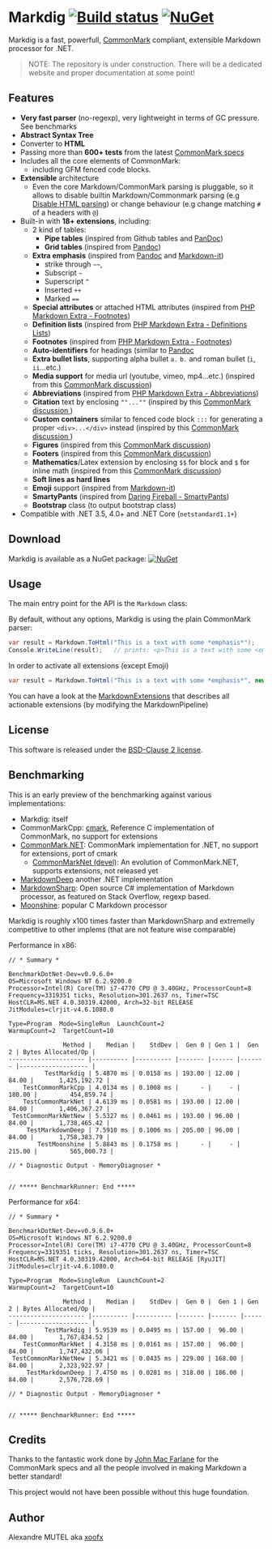 # Markdig [![Build status](https://ci.appveyor.com/api/projects/status/hk391x8jcskxt1u8?svg=true)](https://ci.appveyor.com/project/xoofx/markdig) [![NuGet](https://img.shields.io/nuget/v/Markdig.svg)](https://www.nuget.org/packages/Markdig/)

Markdig is a fast, powerfull, [CommonMark](http://commonmark.org/) compliant, extensible Markdown processor for .NET.

> NOTE: The repository is under construction. There will be a dedicated website and proper documentation at some point!

## Features

- **Very fast parser** (no-regexp), very lightweight in terms of GC pressure. See benchmarks
- **Abstract Syntax Tree**
- Converter to **HTML**
- Passing more than **600+ tests** from the latest [CommonMark specs](http://spec.commonmark.org/)
- Includes all the core elements of CommonMark:
  - including GFM fenced code blocks. 
- **Extensible** architecture
  - Even the core Markdown/CommonMark parsing is pluggable, so it allows to disable builtin Markdown/Commonmark parsing (e.g [Disable HTML parsing](https://github.com/lunet-io/markdig/blob/7964bd0160d4c18e4155127a4c863d61ebd8944a/src/Markdig/MarkdownExtensions.cs#L306)) or change behaviour (e.g change matching `#` of a headers with `@`)   
- Built-in with **18+ extensions**, including:
  - 2 kind of tables:
    - **Pipe tables** (inspired from Github tables and [PanDoc](http://pandoc.org/README.html#pipe_tables))
    - **Grid tables** (inspired from [Pandoc](http://pandoc.org/README.html#grid_tables)) 
  - **Extra emphasis** (inspired from [Pandoc](http://pandoc.org/README.html#strikeout) and [Markdown-it](https://markdown-it.github.io/)) 
    - strike through `~~`,
    - Subscript `~`
    - Superscript `^` 
    - Inserted `++`
    - Marked `==`
  - **Special attributes** or attached HTML attributes (inspired from [PHP Markdown Extra - Footnotes](https://michelf.ca/projects/php-markdown/extra/#spe-attr))
  - **Definition lists** (inspired from [PHP Markdown Extra - Definitions Lists](https://michelf.ca/projects/php-markdown/extra/#def-list))
  - **Footnotes** (inspired from [PHP Markdown Extra - Footnotes](https://michelf.ca/projects/php-markdown/extra/#footnotes))
  - **Auto-identifiers** for headings (similar to [Pandoc](http://pandoc.org/README.html#extension-auto_identifiers)
  - **Extra bullet lists**, supporting alpha bullet `a.` `b.` and roman bullet (`i`, `ii`...etc.)
  - **Media support** for media url (youtube, vimeo, mp4...etc.) (inspired from this [CommonMark discussion](https://talk.commonmark.org/t/embedded-audio-and-video/441))
  - **Abbreviations** (inspired from [PHP Markdown Extra - Abbreviations](https://michelf.ca/projects/php-markdown/extra/#abbr))
  - **Citation** text by enclosing `""...""` (inspired by this [CommonMark discussion ](https://talk.commonmark.org/t/referencing-creative-works-with-cite/892))
  - **Custom containers** similar to fenced code block `:::` for generating a proper `<div>...</div>` instead (inspired by this [CommonMark discussion ](https://talk.commonmark.org/t/custom-container-for-block-and-inline/2051))
  - **Figures** (inspired from this [CommonMark discussion](https://talk.commonmark.org/t/image-tag-should-expand-to-figure-when-used-with-title/265/5))
  - **Footers** (inspired from this [CommonMark discussion](https://talk.commonmark.org/t/syntax-for-footer/2070))
  - **Mathematics**/Latex extension by enclosing `$$` for block and `$` for inline math (inspired from this [CommonMark discussion](https://talk.commonmark.org/t/mathematics-extension/457/31))
  - **Soft lines as hard lines**
  - **Emoji** support (inspired from [Markdown-it](https://markdown-it.github.io/))
  - **SmartyPants** (inspired from [Daring Fireball - SmartyPants](https://daringfireball.net/projects/smartypants/))
  - **Bootstrap** class (to output bootstrap class)
- Compatible with .NET 3.5, 4.0+ and .NET Core (`netstandard1.1+`)
	
## Download

Markdig is available as a NuGet package: [![NuGet](https://img.shields.io/nuget/v/Markdig.svg)](https://www.nuget.org/packages/Markdig/)

## Usage

The main entry point for the API is the `Markdown` class:

By default, without any options, Markdig is using the plain CommonMark parser:

```csharp
var result = Markdown.ToHtml("This is a text with some *emphasis*");
Console.WriteLine(result);   // prints: <p>This is a text with some <em>emphasis</em></p>
```

In order to activate all extensions (except Emoji)

```csharp
var result = Markdown.ToHtml("This is a text with some *emphasis*", new MarkdownPipeline().UseAllExtensions());
```

You can have a look at the [MarkdownExtensions](https://github.com/lunet-io/markdig/blob/master/src/Markdig/MarkdownExtensions.cs) that describes all actionable extensions (by modifying the MarkdownPipeline)

## License

This software is released under the [BSD-Clause 2 license](https://github.com/lunet-io/markdig/blob/master/license.txt).


## Benchmarking

This is an early preview of the benchmarking against various implementations:

- Markdig: itself
- CommonMarkCpp: [cmark](https://github.com/jgm/cmark), Reference C implementation of CommonMark, no support for extensions
- [CommonMark.NET](https://github.com/Knagis/CommonMark.NET): CommonMark implementation for .NET, no support for extensions, port of cmark
  - [CommonMarkNet (devel)](https://github.com/AMDL/CommonMark.NET/tree/pipe-tables): An evolution of CommonMark.NET, supports extensions, not released yet
- [MarkdownDeep](https://github.com/toptensoftware/markdowndeep) another .NET implementation
- [MarkdownSharp](https://github.com/Kiri-rin/markdownsharp): Open source C# implementation of Markdown processor, as featured on Stack Overflow, regexp based.
- [Moonshine](https://github.com/brandonc/moonshine): popular C Markdown processor

Markdig is roughly x100 times faster than MarkdownSharp and extremelly competitive to other implems (that are not feature wise comparable) 

Performance in x86:

```
// * Summary *

BenchmarkDotNet-Dev=v0.9.6.0+
OS=Microsoft Windows NT 6.2.9200.0
Processor=Intel(R) Core(TM) i7-4770 CPU @ 3.40GHz, ProcessorCount=8
Frequency=3319351 ticks, Resolution=301.2637 ns, Timer=TSC
HostCLR=MS.NET 4.0.30319.42000, Arch=32-bit RELEASE
JitModules=clrjit-v4.6.1080.0

Type=Program  Mode=SingleRun  LaunchCount=2
WarmupCount=2  TargetCount=10

               Method |    Median |    StdDev |  Gen 0 | Gen 1 |  Gen 2 | Bytes Allocated/Op |
--------------------- |---------- |---------- |------- |------ |------- |------------------- |
          TestMarkdig | 5.4870 ms | 0.0158 ms | 193.00 | 12.00 |  84.00 |       1,425,192.72 |
    TestCommonMarkCpp | 4.0134 ms | 0.1008 ms |      - |     - | 180.00 |         454,859.74 |
    TestCommonMarkNet | 4.6139 ms | 0.0581 ms | 193.00 | 12.00 |  84.00 |       1,406,367.27 |
 TestCommonMarkNetNew | 5.5327 ms | 0.0461 ms | 193.00 | 96.00 |  84.00 |       1,738,465.42 |
     TestMarkdownDeep | 7.5910 ms | 0.1006 ms | 205.00 | 96.00 |  84.00 |       1,758,383.79 |
        TestMoonshine | 5.8843 ms | 0.1758 ms |      - |     - | 215.00 |         565,000.73 |

// * Diagnostic Output - MemoryDiagnoser *


// ***** BenchmarkRunner: End *****
```

Performance for x64:

```
// * Summary *

BenchmarkDotNet-Dev=v0.9.6.0+
OS=Microsoft Windows NT 6.2.9200.0
Processor=Intel(R) Core(TM) i7-4770 CPU @ 3.40GHz, ProcessorCount=8
Frequency=3319351 ticks, Resolution=301.2637 ns, Timer=TSC
HostCLR=MS.NET 4.0.30319.42000, Arch=64-bit RELEASE [RyuJIT]
JitModules=clrjit-v4.6.1080.0

Type=Program  Mode=SingleRun  LaunchCount=2
WarmupCount=2  TargetCount=10

               Method |    Median |    StdDev |  Gen 0 |  Gen 1 | Gen 2 | Bytes Allocated/Op |
--------------------- |---------- |---------- |------- |------- |------ |------------------- |
          TestMarkdig | 5.9539 ms | 0.0495 ms | 157.00 |  96.00 | 84.00 |       1,767,834.52 |
    TestCommonMarkNet | 4.3158 ms | 0.0161 ms | 157.00 |  96.00 | 84.00 |       1,747,432.06 |
 TestCommonMarkNetNew | 5.3421 ms | 0.0435 ms | 229.00 | 168.00 | 84.00 |       2,323,922.97 |
     TestMarkdownDeep | 7.4750 ms | 0.0281 ms | 318.00 | 186.00 | 84.00 |       2,576,728.69 |

// * Diagnostic Output - MemoryDiagnoser *


// ***** BenchmarkRunner: End *****
```

## Credits

Thanks to the fantastic work done by [John Mac Farlane](http://johnmacfarlane.net/) for the CommonMark specs and all the people involved in making Markdown a better standard!

This project would not have been possible without this huge foundation.

## Author

Alexandre MUTEL aka [xoofx](http://xoofx.com)
